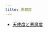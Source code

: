 ```yaml
---
title: 悪魔度
---
```


* [天使度と悪魔度](%E5%A4%A9%E4%BD%BF%E5%BA%A6%E3%81%A8%E6%82%AA%E9%AD%94%E5%BA%A6.md)
